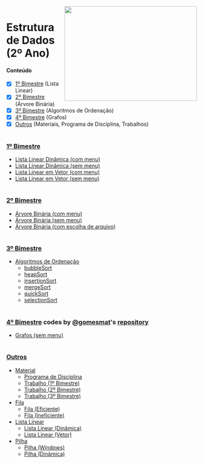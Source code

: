 <img align="right" width="350" height="250" src="https://qph.fs.quoracdn.net/main-qimg-d97954f3261676fdff9dd67249d03c7f">

# Estrutura de Dados (2º Ano) 

#### Conteúdo 
- [x] [1º Bimestre](#1º-bimestre) (Lista Linear)
- [x] [2º Bimestre](#2º-bimestre) (Árvore Binária)
- [x] [3º Bimestre](#3º-bimestre) (Algoritmos de Ordenação)
- [x] [4º Bimestre](#4º-bimestre) (Grafos)
- [x] [Outros](#outros) (Materiais, Programa de Disciplina, Trabalhos)

# 

### [1º Bimestre](https://github.com/eduschadesoares/estruturaDeDados/tree/master/1%C2%BA%20Bimestre)
  - [Lista Linear Dinâmica (com menu)](https://github.com/eduschadesoares/estruturaDeDados/blob/master/1%C2%BA%20Bimestre/ListaLinearDinamica.cpp)
  - [Lista Linear Dinâmica (sem menu)](https://github.com/eduschadesoares/estruturaDeDados/blob/master/1%C2%BA%20Bimestre/ListaLinearDinamicaSemMenu.cpp)
  - [Lista Linear em Vetor (com menu)](https://github.com/eduschadesoares/estruturaDeDados/blob/master/1%C2%BA%20Bimestre/ListaLinearVetor.cpp)
  - [Lista Linear em Vetor (sem menu)](https://github.com/eduschadesoares/estruturaDeDados/blob/master/1%C2%BA%20Bimestre/ListaLinearVetorSemMenu.cpp)

# 

### [2º Bimestre](https://github.com/eduschadesoares/estruturaDeDados/tree/master/2%C2%BA%20Bimestre)
  - [Árvore Binária (com menu)](https://github.com/eduschadesoares/estruturaDeDados/blob/master/2%C2%BA%20Bimestre/ArvoreBinariaComMenu.cpp)
  - [Árvore Binária (sem menu)](https://github.com/eduschadesoares/estruturaDeDados/blob/master/2%C2%BA%20Bimestre/ArvoreBinariaSemMenu.cpp)
  - [Árvore Binária (com escolha de arquivo)](https://github.com/eduschadesoares/estruturaDeDados/tree/master/2%C2%BA%20Bimestre/ArvoreComEscolhaDeArquivo)

# 

### [3º Bimestre](https://github.com/eduschadesoares/estruturaDeDados/tree/master/3%C2%BA%20Bimestre)
  - [Algoritmos de Ordenação](https://github.com/eduschadesoares/estruturaDeDados/blob/master/3%C2%BA%20Bimestre/OrdenacaoSemMenu.cpp)
    * [bubbleSort](https://github.com/eduschadesoares/estruturaDeDados/blob/d7577d58f8d31c89f14a1a066e870658c7c7f428/3%C2%BA%20Bimestre/OrdenacaoSemMenu.cpp#L77)
    * [heapSort](https://github.com/eduschadesoares/estruturaDeDados/blob/d7577d58f8d31c89f14a1a066e870658c7c7f428/3%C2%BA%20Bimestre/OrdenacaoSemMenu.cpp#L162)
    * [insertionSort](https://github.com/eduschadesoares/estruturaDeDados/blob/d7577d58f8d31c89f14a1a066e870658c7c7f428/3%C2%BA%20Bimestre/OrdenacaoSemMenu.cpp#L118)
    * [mergeSort](https://github.com/eduschadesoares/estruturaDeDados/blob/d7577d58f8d31c89f14a1a066e870658c7c7f428/3%C2%BA%20Bimestre/OrdenacaoSemMenu.cpp#L178)
    * [quickSort](https://github.com/eduschadesoares/estruturaDeDados/blob/d7577d58f8d31c89f14a1a066e870658c7c7f428/3%C2%BA%20Bimestre/OrdenacaoSemMenu.cpp#L228)
    * [selectionSort](https://github.com/eduschadesoares/estruturaDeDados/blob/d7577d58f8d31c89f14a1a066e870658c7c7f428/3%C2%BA%20Bimestre/OrdenacaoSemMenu.cpp#L97)

#

### [4º Bimestre](https://github.com/eduschadesoares/estruturaDeDados/tree/master/4%C2%BA%20Bimestre) codes by [@gomesmat](https://github.com/gomesmat)'s [repository](https://github.com/gomesmat/2017-Estrutura)
  * [Grafos (sem menu)](https://github.com/eduschadesoares/estruturaDeDados/blob/master/4%C2%BA%20Bimestre/GrafosSemMenu.cpp)

#

### [Outros](https://github.com/eduschadesoares/estruturaDeDados/tree/master/Outros)
  - [Material](https://github.com/eduschadesoares/estruturaDeDados/tree/master/Outros/Material)
    - [Programa de Disciplina](https://github.com/eduschadesoares/estruturaDeDados/blob/master/Outros/Material/Programa%20De%20Disciplina.pdf)
    - [Trabalho (1º Bimestre)](https://github.com/eduschadesoares/estruturaDeDados/blob/master/Outros/Material/TrabalhoES2017_1.pdf)
    - [Trabalho (2º Bimestre)](https://github.com/eduschadesoares/estruturaDeDados/blob/master/Outros/Material/TrabalhoES2017_2.pdf)
    - [Trabalho (3º Bimestre)](https://github.com/eduschadesoares/estruturaDeDados/blob/master/Outros/Material/TrabalhoES2017_3.pdf)
  - [Fila](https://github.com/eduschadesoares/estruturaDeDados/tree/master/Outros/Fila)
    - [Fila (Eficiente)](https://github.com/eduschadesoares/estruturaDeDados/blob/master/Outros/Fila/FilaEficiente.cpp)
    - [Fila (Ineficiente)](https://github.com/eduschadesoares/estruturaDeDados/blob/master/Outros/Fila/FilaIneficiente.cpp)
  - [Lista Linear](https://github.com/eduschadesoares/estruturaDeDados/tree/master/Outros/Lista%20Linear)
    - [Lista Linear (Dinâmica)](https://github.com/eduschadesoares/estruturaDeDados/blob/master/Outros/Lista%20Linear/ListaLinearDinamica.cpp)
    - [Lista Linear (Vetor)](https://github.com/eduschadesoares/estruturaDeDados/blob/master/Outros/Lista%20Linear/ListaLinearVetor.cpp)
  - [Pilha](https://github.com/eduschadesoares/estruturaDeDados/tree/master/Outros/Pilha)
    - [Pilha (Windows)](https://github.com/eduschadesoares/estruturaDeDados/blob/master/Outros/Pilha/Pilha-win.cpp)
    - [Pilha (Dinâmica)](https://github.com/eduschadesoares/estruturaDeDados/blob/master/Outros/Pilha/pilha_dinamica.cpp)

#
